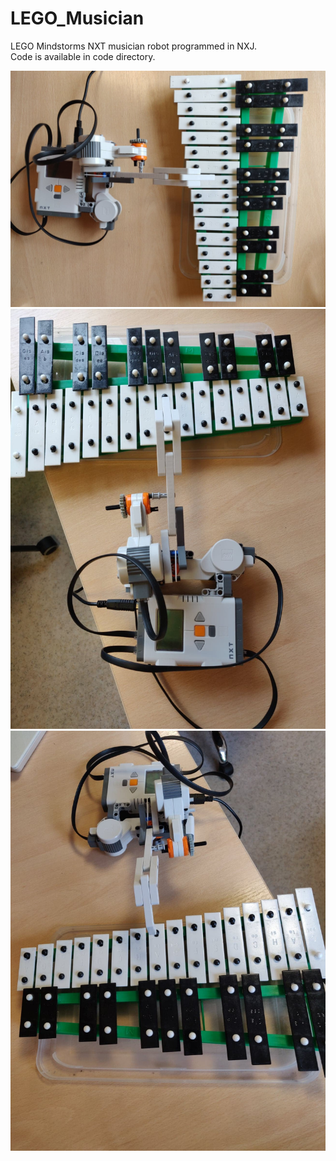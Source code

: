 # LEGO_Musician

LEGO Mindstorms NXT musician robot programmed in NXJ.   
Code is available in code directory.

![](images/1.jpg)
![](images/2.jpg)
![](images/3.jpg)
